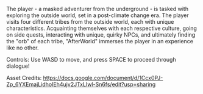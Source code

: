 The player - a masked adventurer from the underground - is tasked with exploring the outside world, set in a post-climate change era. 
The player visits four different tribes from the outside world, each with unique characteristics. 
Acquainting themselves with each respective culture, going on side quests, interacting with unique, quirky NPCs, and ultimately finding the "orb" of each tribe, "AfterWorld" immerses the player in an experience like no other. 

Controls: Use WASD to move, and press SPACE to proceed through dialogue!

Asset Credits: https://docs.google.com/document/d/1Ccx0PJ-Zp_6YXEmajLidhoIEh4ujv2JTxLIwl-Sn6fs/edit?usp=sharing
